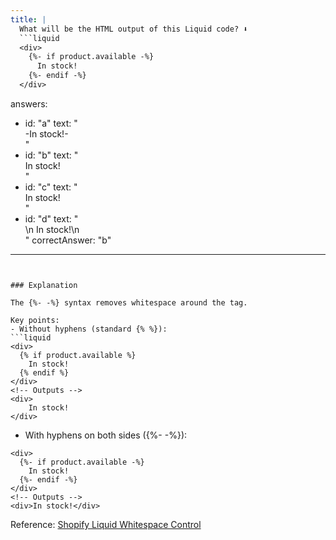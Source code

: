 ```yaml
---
title: |
  What will be the HTML output of this Liquid code? ⬇️
  ```liquid
  <div>
    {%- if product.available -%}
      In stock!
    {%- endif -%}
  </div>
  ```

answers:
  - id: "a"
    text: "<div>-In stock!-</div>"
  - id: "b"
    text: "<div>In stock!</div>"
  - id: "c"
    text: "<div>  In stock!  </div>"
  - id: "d"
    text: "<div>\n    In stock!\n</div>"
correctAnswer: "b"
---
```


### Explanation

The {%- -%} syntax removes whitespace around the tag.

Key points:
- Without hyphens (standard {% %}):
```liquid
<div>
  {% if product.available %}
    In stock!
  {% endif %}
</div>
<!-- Outputs -->
<div>
    In stock!
</div>
```

- With hyphens on both sides ({%- -%}):
```liquid
<div>
  {%- if product.available -%}
    In stock!
  {%- endif -%}
</div>
<!-- Outputs -->
<div>In stock!</div>
```

Reference: [Shopify Liquid Whitespace Control](https://shopify.dev/docs/api/liquid/basics/whitespace) 